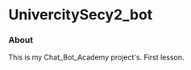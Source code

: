 UnivercitySecy2_bot
===================

### About

This is my Chat_Bot_Academy project's. First lesson. 
